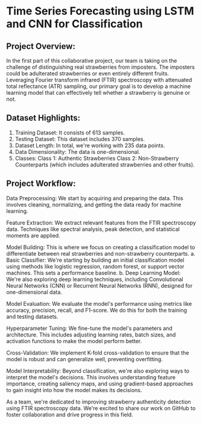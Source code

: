 # Time Series Forecasting using LSTM and CNN for Classification

## Project Overview:
In the first part of this collaborative project, our team is taking on the challenge of distinguishing real strawberries from imposters. The imposters could be adulterated strawberries or even entirely different fruits. Leveraging Fourier transform infrared (FTIR) spectroscopy with attenuated total reflectance (ATR) sampling, our primary goal is to develop a machine learning model that can effectively tell whether a strawberry is genuine or not.

## Dataset Highlights:
1. Training Dataset: It consists of 613 samples.
2. Testing Dataset: This dataset includes 370 samples.
3. Dataset Length: In total, we're working with 235 data points.
4. Data Dimensionality: The data is one-dimensional.
5. Classes:
  Class 1: Authentic Strawberries
  Class 2: Non-Strawberry Counterparts (which includes adulterated strawberries and other fruits).

## Project Workflow:

Data Preprocessing: We start by acquiring and preparing the data. This involves cleaning, normalizing, and getting the data ready for machine learning.

Feature Extraction: We extract relevant features from the FTIR spectroscopy data. Techniques like spectral analysis, peak detection, and statistical moments are applied.

Model Building: This is where we focus on creating a classification model to differentiate between real strawberries and non-strawberry counterparts.
  a. Basic Classifier: We're starting by building an initial classification model using methods like logistic regression, random forest, or support vector machines. This sets a performance baseline.
  b. Deep Learning Model: We're also exploring deep learning techniques, including Convolutional Neural Networks (CNN) or Recurrent Neural Networks (RNN), designed for one-dimensional data.

Model Evaluation: We evaluate the model's performance using metrics like accuracy, precision, recall, and F1-score. We do this for both the training and testing datasets.

Hyperparameter Tuning: We fine-tune the model's parameters and architecture. This includes adjusting learning rates, batch sizes, and activation functions to make the model perform better.

Cross-Validation: We implement K-fold cross-validation to ensure that the model is robust and can generalize well, preventing overfitting.

Model Interpretability: Beyond classification, we're also exploring ways to interpret the model's decisions. This involves understanding feature importance, creating saliency maps, and using gradient-based approaches to gain insight into how the model makes its decisions.

As a team, we're dedicated to improving strawberry authenticity detection using FTIR spectroscopy data. We're excited to share our work on GitHub to foster collaboration and drive progress in this field. 
